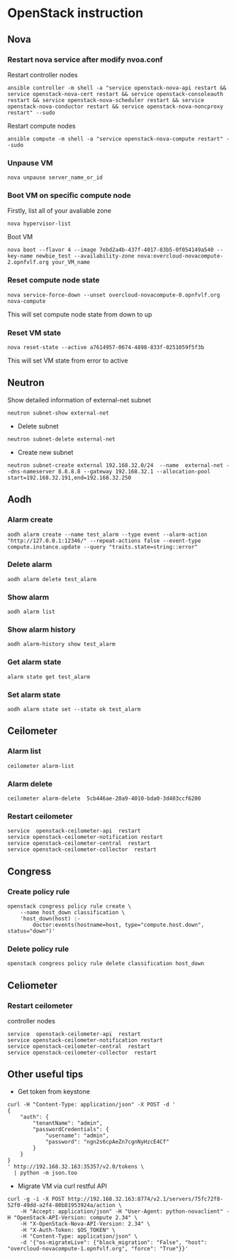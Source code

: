 # OpenStack instruction
## Nova

### Restart nova service after modify nvoa.conf
Restart controller nodes
```shell
ansible controller -m shell -a "service openstack-nova-api restart && service openstack-nova-cert restart && service openstack-consoleauth restart && service openstack-nova-scheduler restart && service openstack-nova-conductor restart && service openstack-nova-noncproxy restart" --sudo
```
Restart compute nodes
```shell
ansible compute -m shell -a "service openstack-nova-compute restart" --sudo 
```

### Unpause VM
```shell
nova unpause server_name_or_id
```
### Boot VM on specific compute node
Firstly, list all of your avaliable zone
```shell
nova hypervisor-list
```
Boot VM
```shell
nova boot --flavor 4 --image 7ebd2a4b-437f-4017-83b5-0f054149a540 --key-name newbie_test --availability-zone nova:overcloud-novacompute-2.opnfvlf.org your_VM_name
```
### Reset compute node state 
```shell
nova service-force-down --unset overcloud-novacompute-0.opnfvlf.org nova-compute
```
This will set compute node state from down to up
### Reset VM state
```shell
nova reset-state --active a7614957-0674-4898-833f-0251059f5f3b
```
This will set VM state from error to active

## Neutron

Show detailed information of external-net subnet
```shell
neutron subnet-show external-net
```
- Delete subnet
```shell
neutron subnet-delete external-net 
```
- Create new subnet
```shell
neutron subnet-create external 192.168.32.0/24  --name  external-net --dns-nameserver 8.8.8.8 --gateway 192.168.32.1 --allocation-pool start=192.168.32.191,end=192.168.32.250  
```

## Aodh

### Alarm create
```shell
aodh alarm create --name test_alarm --type event --alarm-action "http://127.0.0.1:12346/" --repeat-actions false --event-type compute.instance.update --query "traits.state=string::error"
```
### Delete alarm 
```shell
aodh alarm delete test_alarm 
```
### Show alarm 
```shell
aodh alarm list
```
### Show alarm history
```shell
aodh alarm-history show test_alarm 
```
### Get alarm state
```shell
alarm state get test_alarm 
```
### Set alarm state
```shell
aodh alarm state set --state ok test_alarm   
```

## Ceilometer

### Alarm list
```shell
ceilometer alarm-list
```
### Alarm delete
```shell
ceilometer alarm-delete  5cb446ae-20a9-4010-bda0-3d403ccf6200
```
### Restart ceilometer
```shell
service  openstack-ceilometer-api  restart    
service openstack-ceilometer-notification restart
service openstack-ceilometer-central  restart
service openstack-ceilometer-collector  restart
```

## Congress

### Create policy rule
```shell
openstack congress policy rule create \
    --name host_down classification \
    'host_down(host) :-
        doctor:events(hostname=host, type="compute.host.down", status="down")'
```
### Delete policy rule
```shell
openstack congress policy rule delete classification host_down
```

## Celiometer

### Restart ceilometer
controller nodes
```shell
service  openstack-ceilometer-api  restart    
service openstack-ceilometer-notification restart
service openstack-ceilometer-central  restart
service openstack-ceilometer-collector  restart
```

## Other useful tips  
- Get token from keystone
```shell
curl -H "Content-Type: application/json" -X POST -d '
{
    "auth": {
        "tenantName": "admin",
        "passwordCredentials": {
            "username": "admin",
            "password": "ngn2s6cpAeZn7cgnNyHzcE4Cf"
        }
    }
}
' http://192.168.32.163:35357/v2.0/tokens \
  | python -m json.too
```

- Migrate VM via curl restful API 
```shell
curl -g -i -X POST http://192.168.32.163:8774/v2.1/servers/75fc72f8-52f0-49dd-a2f4-80b81953924a/action \
    -H "Accept: application/json" -H "User-Agent: python-novaclient" -H "OpenStack-API-Version: compute 2.34" \
    -H "X-OpenStack-Nova-API-Version: 2.34" \
    -H "X-Auth-Token: $OS_TOKEN" \
    -H "Content-Type: application/json" \
    -d '{"os-migrateLive": {"block_migration": "False", "host": "overcloud-novacompute-1.opnfvlf.org", "force": "True"}}'
```
